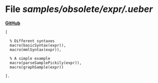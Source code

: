 # File _samples/obsolete/expr/.ueber_
**[GitHub](https://github.com/softlang/yas/blob/master/samples/obsolete/expr/.ueber)**
```
[

  % Different syntaxes
  macro(basicSyntax(expr)),
  macro(mmlSyntax(expr)),

  % A simple example
  macro(parseSamplePickily(expr)),
  macro(graphSample(expr))

].
```
